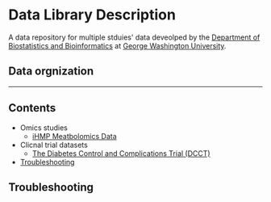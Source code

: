 # Data Library Description #

A data repository for multiple stduies' data deveolped by the [Department of Biostatistics and Bioinformatics](https://publichealth.gwu.edu/departments/biostatistics-and-bioinformatics) at [George Washington University](https://www.gwu.edu/). 

## Data orgnization ##

--------------------------------------------

## Contents ##

* Omics studies
    * [iHMP Meatbolomics Data](https://github.com/gwcbi/Data_Library/wiki/iHMP)
* Clicnal trial datasets
    * [The Diabetes Control and Complications Trial (DCCT)](https://github.com/gwcbi/Data_Library/wiki/The-Diabetes-Control-and-Complications-Trial-(DCCT))
* [Troubleshooting](#troubleshooting)

## Troubleshooting ##
 

